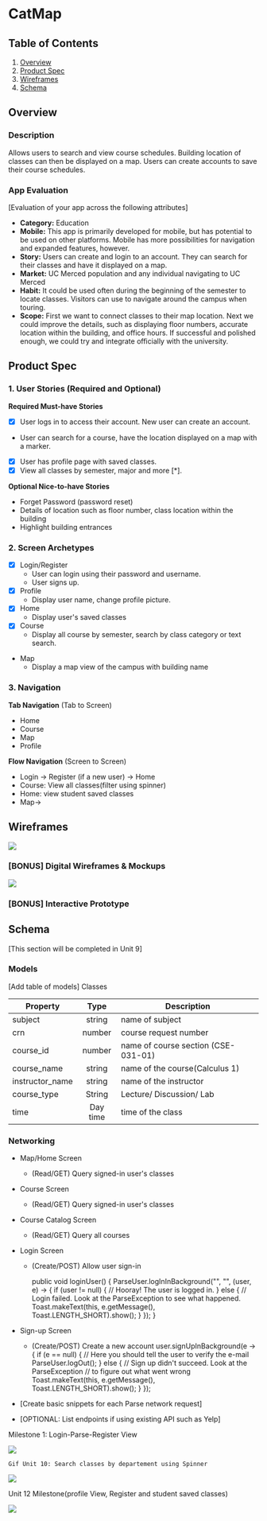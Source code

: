 # CatMap



## Table of Contents
1. [Overview](#Overview)
1. [Product Spec](#Product-Spec)
1. [Wireframes](#Wireframes)
2. [Schema](#Schema)

## Overview


### Description
Allows users to search and view course schedules. Building location of classes can then be displayed on a map. Users can create accounts to save their course schedules.

### App Evaluation
[Evaluation of your app across the following attributes]
- **Category:** Education
- **Mobile:** This app is primarily developed for mobile, but has potential to be used on other platforms. Mobile has more possibilities for navigation and expanded features, however.
- **Story:** Users can create and login to an account. They can search for their classes and have it displayed on a map.
- **Market:** UC Merced population and any individual navigating to UC Merced
- **Habit:** It could be used often during the beginning of the semester to locate classes. Visitors can use to navigate around the campus when touring.
- **Scope:** First we want to connect classes to their map location. Next we could improve the details, such as displaying floor numbers, accurate location within the building, and office hours. If successful and polished enough, we could try and integrate officially with the university.

## Product Spec

### 1. User Stories (Required and Optional)

**Required Must-have Stories**

*  [x] User logs in to access their account. New user can create an account. 
*  User can search for a course, have the location displayed on a map with a marker.
* [x] User has profile page with saved classes.
* [x] View all classes by semester, major and more [*].

**Optional Nice-to-have Stories**


* Forget Password (password reset)
* Details of location such as floor number, class location within the building
* Highlight building entrances



### 2. Screen Archetypes

* [x] Login/Register
   * User can login using their password and username. 
   * User signs up. 
* [x] Profile
   * Display user name, change profile picture.
* [x] Home
  * Display user's saved classes
* [x] Course
  *  Display all course by semester, search by class category or text search.
* Map 
  * Display a map view of the campus with building name

### 3. Navigation

**Tab Navigation** (Tab to Screen)

* Home
* Course
* Map
* Profile

**Flow Navigation** (Screen to Screen)

* Login -> Register (if a new user) -> Home
* Course: View all classes(filter using spinner)
* Home: view student saved classes
* Map->




## Wireframes

![](https://i.imgur.com/Rac29eD.jpg)

### [BONUS] Digital Wireframes & Mockups

![](https://i.imgur.com/cZMmWjd.png)

### [BONUS] Interactive Prototype

## Schema 
[This section will be completed in Unit 9]

### Models
[Add table of models]
Classes

| **Property** | **Type** | **Description** |
|--------------|:--------:|-----------------|
| subject      |string    | name of subject |
| crn          |number    | course request number|
| course_id    |number    | name of course section (CSE-031-01)|
| course_name  |string    |   name of the course(Calculus 1)               |
| instructor_name   |string    |  name of the instructor               |
| course_type |     String     |   Lecture/ Discussion/ Lab              |
|time|Day time|time of the class|


### Networking
- Map/Home Screen
    - (Read/GET) Query signed-in user's classes
- Course Screen
    - (Read/GET) Query signed-in user's classes
- Course Catalog Screen
    - (Read/GET) Query all courses
- Login Screen
    - (Create/POST) Allow user sign-in
    
        public void loginUser() {
        ParseUser.logInInBackground("<userName>", "<password>", (user, e) -> {
        if (user != null) {
            // Hooray! The user is logged in.
        } else {
            // Login failed. Look at the ParseException to see what happened.
            Toast.makeText(this, e.getMessage(), Toast.LENGTH_SHORT).show();
        }
        });
        }
- Sign-up Screen
    - (Create/POST) Create a new account
        user.signUpInBackground(e -> {
        if (e == null) {
            // Here you should tell the user to verify the e-mail
            ParseUser.logOut();
        } else {
            // Sign up didn't succeed. Look at the ParseException
            // to figure out what went wrong
            Toast.makeText(this, e.getMessage(), Toast.LENGTH_SHORT).show();
        }
      });

- [Create basic snippets for each Parse network request]
- [OPTIONAL: List endpoints if using existing API such as Yelp]
    
    
Milestone 1: Login-Parse-Register View
    
    
![](https://i.imgur.com/95GQCQU.gif)

    Gif Unit 10: Search classes by departement using Spinner
    
    
![](https://i.imgur.com/d9w7Xca.gif)
    
Unit 12 Milestone(profile View, Register and student saved classes)
    
![](https://i.imgur.com/3WY0CPj.gif)
